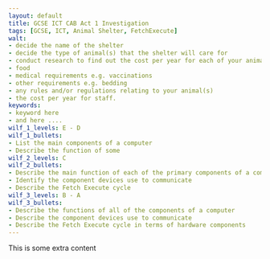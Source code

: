 ```yaml
---
layout: default
title: GCSE ICT CAB Act 1 Investigation
tags: [GCSE, ICT, Animal Shelter, FetchExecute]
walt:
- decide the name of the shelter
- decide the type of animal(s) that the shelter will care for
- conduct research to find out the cost per year for each of your animal(s) of
- food
- medical requirements e.g. vaccinations
- other requirements e.g. bedding
- any rules and/or regulations relating to your animal(s)
- the cost per year for staff.
keywords:
- keyword here
- and here ....
wilf_1_levels: E - D
wilf_1_bullets:
- List the main components of a computer
- Describe the function of some
wilf_2_levels: C
wilf_2_bullets:
- Describe the main function of each of the primary components of a computer
- Identify the component devices use to communicate
- Describe the Fetch Execute cycle
wilf_3_levels: B - A
wilf_3_bullets:
- Describe the functions of all of the components of a computer
- Describe the component devices use to communicate
- Describe the Fetch Execute cycle in terms of hardware components
---
```


This is some extra content



